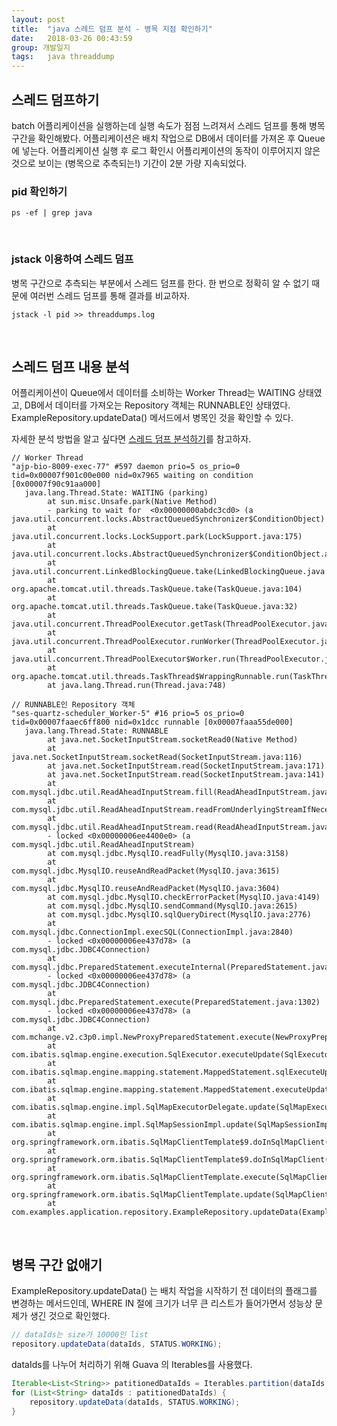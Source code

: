 ```yaml
---
layout: post
title:  "java 스레드 덤프 분석 - 병목 지점 확인하기"
date:   2018-03-26 00:43:59
group: 개발일지
tags:   java threaddump 
---
```



## 스레드 덤프하기 
batch 어플리케이션을 실행하는데 실행 속도가 점점 느려져서 스레드 덤프를 통해 병목 구간을 확인해봤다. 어플리케이션은 배치 작업으로 DB에서 데이터를 가져온 후 Queue에 넣는다. 어플리케이션 실행 후 로그 확인시 어플리케이션의 동작이 이루어지지 않은 것으로 보이는 (병목으로 추측되는!) 기간이 2분 가량 지속되었다. 

### pid 확인하기 
```shell
ps -ef | grep java 
```

<br/>

### jstack 이용하여 스레드 덤프
병목 구간으로 추측되는 부분에서 스레드 덤프를 한다. 한 번으로 정확히 알 수 없기 때문에 여러번 스레드 덤프를 통해 결과를 비교하자. 
```shell
jstack -l pid >> threaddumps.log
```

<br/>

## 스레드 덤프 내용 분석
어플리케이션이 Queue에서 데이터를 소비하는 Worker Thread는  WAITING 상태였고, DB에서 데이터를 가져오는 Repository 객체는 RUNNABLE인 상태였다. 
ExampleRepository.updateData() 메서드에서 병목인 것을 확인할 수 있다. 

자세한 분석 방법을 알고 싶다면 <a href="http://d2.naver.com/helloworld/10963">스레드 덤프 분석하기</a>를 참고하자.

```
// Worker Thread
"ajp-bio-8009-exec-77" #597 daemon prio=5 os_prio=0 tid=0x00007f901c00e000 nid=0x7965 waiting on condition [0x00007f90c91aa000]
   java.lang.Thread.State: WAITING (parking)
        at sun.misc.Unsafe.park(Native Method)
        - parking to wait for  <0x00000000abdc3cd0> (a java.util.concurrent.locks.AbstractQueuedSynchronizer$ConditionObject)
        at java.util.concurrent.locks.LockSupport.park(LockSupport.java:175)
        at java.util.concurrent.locks.AbstractQueuedSynchronizer$ConditionObject.await(AbstractQueuedSynchronizer.java:2039)
        at java.util.concurrent.LinkedBlockingQueue.take(LinkedBlockingQueue.java:442)
        at org.apache.tomcat.util.threads.TaskQueue.take(TaskQueue.java:104)
        at org.apache.tomcat.util.threads.TaskQueue.take(TaskQueue.java:32)
        at java.util.concurrent.ThreadPoolExecutor.getTask(ThreadPoolExecutor.java:1074)
        at java.util.concurrent.ThreadPoolExecutor.runWorker(ThreadPoolExecutor.java:1134)
        at java.util.concurrent.ThreadPoolExecutor$Worker.run(ThreadPoolExecutor.java:624)
        at org.apache.tomcat.util.threads.TaskThread$WrappingRunnable.run(TaskThread.java:61)
        at java.lang.Thread.run(Thread.java:748)
```

```
// RUNNABLE인 Repository 객체
"ses-quartz-scheduler_Worker-5" #16 prio=5 os_prio=0 tid=0x00007faaec6ff800 nid=0x1dcc runnable [0x00007faaa55de000]
   java.lang.Thread.State: RUNNABLE
        at java.net.SocketInputStream.socketRead0(Native Method)
        at java.net.SocketInputStream.socketRead(SocketInputStream.java:116)
        at java.net.SocketInputStream.read(SocketInputStream.java:171)
        at java.net.SocketInputStream.read(SocketInputStream.java:141)
        at com.mysql.jdbc.util.ReadAheadInputStream.fill(ReadAheadInputStream.java:112)
        at com.mysql.jdbc.util.ReadAheadInputStream.readFromUnderlyingStreamIfNecessary(ReadAheadInputStream.java:159)
        at com.mysql.jdbc.util.ReadAheadInputStream.read(ReadAheadInputStream.java:187)
        - locked <0x00000006ee4400e0> (a com.mysql.jdbc.util.ReadAheadInputStream)
        at com.mysql.jdbc.MysqlIO.readFully(MysqlIO.java:3158)
        at com.mysql.jdbc.MysqlIO.reuseAndReadPacket(MysqlIO.java:3615)
        at com.mysql.jdbc.MysqlIO.reuseAndReadPacket(MysqlIO.java:3604)
        at com.mysql.jdbc.MysqlIO.checkErrorPacket(MysqlIO.java:4149)
        at com.mysql.jdbc.MysqlIO.sendCommand(MysqlIO.java:2615)
        at com.mysql.jdbc.MysqlIO.sqlQueryDirect(MysqlIO.java:2776)
        at com.mysql.jdbc.ConnectionImpl.execSQL(ConnectionImpl.java:2840)
        - locked <0x00000006ee437d78> (a com.mysql.jdbc.JDBC4Connection)
        at com.mysql.jdbc.PreparedStatement.executeInternal(PreparedStatement.java:2082)
        - locked <0x00000006ee437d78> (a com.mysql.jdbc.JDBC4Connection)
        at com.mysql.jdbc.PreparedStatement.execute(PreparedStatement.java:1302)
        - locked <0x00000006ee437d78> (a com.mysql.jdbc.JDBC4Connection)
        at com.mchange.v2.c3p0.impl.NewProxyPreparedStatement.execute(NewProxyPreparedStatement.java:989)
        at com.ibatis.sqlmap.engine.execution.SqlExecutor.executeUpdate(SqlExecutor.java:80)
        at com.ibatis.sqlmap.engine.mapping.statement.MappedStatement.sqlExecuteUpdate(MappedStatement.java:216)
        at com.ibatis.sqlmap.engine.mapping.statement.MappedStatement.executeUpdate(MappedStatement.java:94)
        at com.ibatis.sqlmap.engine.impl.SqlMapExecutorDelegate.update(SqlMapExecutorDelegate.java:457)
        at com.ibatis.sqlmap.engine.impl.SqlMapSessionImpl.update(SqlMapSessionImpl.java:90)
        at org.springframework.orm.ibatis.SqlMapClientTemplate$9.doInSqlMapClient(SqlMapClientTemplate.java:383)
        at org.springframework.orm.ibatis.SqlMapClientTemplate$9.doInSqlMapClient(SqlMapClientTemplate.java:381)
        at org.springframework.orm.ibatis.SqlMapClientTemplate.execute(SqlMapClientTemplate.java:203)
        at org.springframework.orm.ibatis.SqlMapClientTemplate.update(SqlMapClientTemplate.java:381)
        at com.examples.application.repository.ExampleRepository.updateData(ExampleRepository.java:48)
```

<br/>

## 병목 구간 없애기
ExampleRepository.updateData() 는 배치 작업을 시작하기 전 데이터의 플래그를 변경하는 메서드인데, WHERE IN 절에 크기가 너무 큰 리스트가 들어가면서 성능상 문제가 생긴 것으로 확인했다. 
```java
// dataIds는 size가 10000인 list
repository.updateData(dataIds, STATUS.WORKING);
```

dataIds를 나누어 처리하기 위해 Guava 의 Iterables를 사용했다. 
```java
Iterable<List<String>> patitionedDataIds = Iterables.partition(dataIds, 500);
for (List<String> dataIds : patitionedDataIds) {
    repository.updateData(dataIds, STATUS.WORKING);
}
```

<br/>